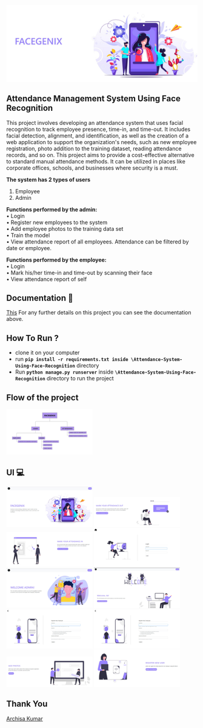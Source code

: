 ![Project Logo](https://github.com/ARCHISA26022002/FaceGenix/blob/main/UI%20(SCREENSHOTS)/Cover.jpg)

## Attendance Management System Using Face Recognition 

This project involves developing an attendance system that uses facial recognition to track employee presence, time-in, and time-out. It includes facial detection, alignment, and identification, as well as the creation of a web application to support the organization's needs, such as new employee registration, photo addition to the training dataset, reading attendance records, and so on. This project aims to provide a cost-effective alternative to standard manual attendance methods. It can be utilized in places like corporate offices, schools, and businesses where security is a must.

**The system has 2 types of users**
1. Employee
2. Admin

**Functions performed by the admin: <br>**
• Login <br>
• Register new employees to the system <br>
• Add employee photos to the training data set <br>
• Train the model <br>
• View attendance report of all employees. Attendance can be filtered by date or employee. <br>

**Functions performed by the employee: <br>**
• Login <br>
• Mark his/her time-in and time-out by scanning their face <br>
• View attendance report of self <br>



## Documentation 📰
[This](https://github.com/ARCHISA26022002/FaceGenix/blob/main/Documentation.pdf)
For any further details on this project you can see the documentation above.
 
## How To Run ?

- clone it on your computer
- run **``` pip install -r requirements.txt inside \Attendance-System-Using-Face-Recognition ```** directory
- Run **``` python manage.py runserver ```** inside **``` \Attendance-System-Using-Face-Recognition ```** directory to run the project

## Flow of the project
<img src="https://github.com/ARCHISA26022002/FaceGenix/blob/main/UI%20(SCREENSHOTS)/FlowChart_FaceGenix.jpg" width="45%"></img> 

## UI 💻
<img src="https://github.com/ARCHISA26022002/FaceGenix/blob/main/UI%20(SCREENSHOTS)/Landing.jpg" width="45%"></img> 
<img src="https://github.com/ARCHISA26022002/FaceGenix/blob/main/UI%20(SCREENSHOTS)/Mark_out.jpg" width="45%"></img> 
<img src="https://github.com/ARCHISA26022002/FaceGenix/blob/main/UI%20(SCREENSHOTS)/Mark_in.jpg" width="45%"></img> 
<img src="https://github.com/ARCHISA26022002/FaceGenix/blob/main/UI%20(SCREENSHOTS)/login.jpg" width="45%"></img> 
<img src="https://github.com/ARCHISA26022002/FaceGenix/blob/main/UI%20(SCREENSHOTS)/Admin_dashboard.jpg" width="45%"></img> 
<img src="https://github.com/ARCHISA26022002/FaceGenix/blob/main/UI%20(SCREENSHOTS)/Employee_dashboard.jpg" width="45%"></img> 
<img src="https://github.com/ARCHISA26022002/FaceGenix/blob/main/UI%20(SCREENSHOTS)/Register_form.jpg" width="45%"></img>
<img src="https://github.com/ARCHISA26022002/FaceGenix/blob/main/UI%20(SCREENSHOTS)/Register_form.jpg" width="45%"></img>
<img src="https://github.com/ARCHISA26022002/FaceGenix/blob/main/UI%20(SCREENSHOTS)/Add_photos.jpg" width="45%"></img>
<img src="https://github.com/ARCHISA26022002/FaceGenix/blob/main/UI%20(SCREENSHOTS)/NewUser.jpg" width="45%"></img>




## Thank You
 [Archisa Kumar](https://github.com/ARCHISA26022002)

